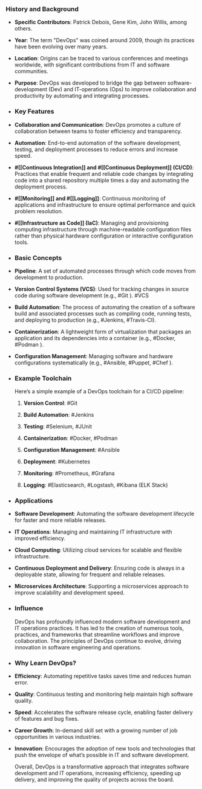 ### **History and Background**
- **Specific Contributors**: Patrick Debois, Gene Kim, John Willis, among others.
- **Year**: The term "DevOps" was coined around 2009, though its practices have been evolving over many years.
- **Location**: Origins can be traced to various conferences and meetings worldwide, with significant contributions from IT and software communities.
- **Purpose**: DevOps was developed to bridge the gap between software-development (Dev) and IT-operations (Ops) to improve collaboration and productivity by automating and integrating processes.
- ### **Key Features**
- **Collaboration and Communication**: DevOps promotes a culture of collaboration between teams to foster efficiency and transparency.
- **Automation**: End-to-end automation of the software development, testing, and deployment processes to reduce errors and increase speed.
- **#[[Continuous Integration]] and #[[Continuous Deployment]] (CI/CD)**: Practices that enable frequent and reliable code changes by integrating code into a shared repository multiple times a day and automating the deployment process.
- **#[[Monitoring]] and #[[Logging]]**: Continuous monitoring of applications and infrastructure to ensure optimal performance and quick problem resolution.
- **#[[Infrastructure as Code]] (IaC)**: Managing and provisioning computing infrastructure through machine-readable configuration files rather than physical hardware configuration or interactive configuration tools.
- ### **Basic Concepts**
- **Pipeline**: A set of automated processes through which code moves from development to production.
- **Version Control Systems (VCS)**: Used for tracking changes in source code during software development (e.g., #Git ). #VCS
- **Build Automation**: The process of automating the creation of a software build and associated processes such as compiling code, running tests, and deploying to production (e.g., #Jenkins, #Travis-CI).
- **Containerization**: A lightweight form of virtualization that packages an application and its dependencies into a container (e.g., #Docker, #Podman ).
- **Configuration Management**: Managing software and hardware configurations systematically (e.g., #Ansible, #Puppet, #Chef ).
- ### **Example Toolchain**
  
  Here’s a simple example of a DevOps toolchain for a CI/CD pipeline:
  
  1. **Version Control**: #Git
  
  2. **Build Automation**: #Jenkins
  
  3. **Testing**: #Selenium, #JUnit
  
  4. **Containerization**: #Docker, #Podman 
  
  5. **Configuration Management**: #Ansible
  
  6. **Deployment**: #Kubernetes
  
  7. **Monitoring**: #Prometheus, #Grafana
  
  8. **Logging**: #Elasticsearch, #Logstash, #Kibana (ELK Stack)
- ### **Applications**
- **Software Development**: Automating the software development lifecycle for faster and more reliable releases.
- **IT Operations**: Managing and maintaining IT infrastructure with improved efficiency.
- **Cloud Computing**: Utilizing cloud services for scalable and flexible infrastructure.
- **Continuous Deployment and Delivery**: Ensuring code is always in a deployable state, allowing for frequent and reliable releases.
- **Microservices Architecture**: Supporting a microservices approach to improve scalability and development speed.
- ### **Influence**
  
  DevOps has profoundly influenced modern software development and IT operations practices. It has led to the creation of numerous tools, practices, and frameworks that streamline workflows and improve collaboration. The principles of DevOps continue to evolve, driving innovation in software engineering and operations.
- ### **Why Learn DevOps?**
- **Efficiency**: Automating repetitive tasks saves time and reduces human error.
- **Quality**: Continuous testing and monitoring help maintain high software quality.
- **Speed**: Accelerates the software release cycle, enabling faster delivery of features and bug fixes.
- **Career Growth**: In-demand skill set with a growing number of job opportunities in various industries.
- **Innovation**: Encourages the adoption of new tools and technologies that push the envelope of what’s possible in IT and software development.
  
  Overall, DevOps is a transformative approach that integrates software development and IT operations, increasing efficiency, speeding up delivery, and improving the quality of projects across the board.